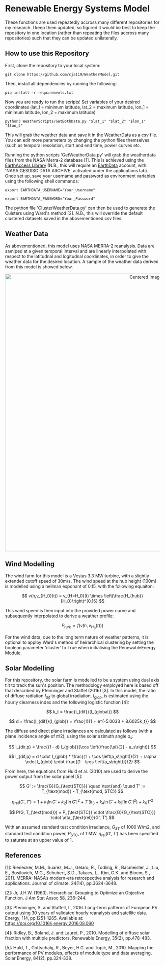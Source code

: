 # Renewable Energy Systems Model

These functions are used repeatedly accross many different repositories for my research. I keep them updated, so figured it would be best to keep the repository in one location (rather than repeating the files accross many repositories) such that they can be updated unilaterally. 

## How to use this Repository

First, clone the repository to your local system:
```
git clone https://github.com/cja119/WeatherModel.git
````
Then, install all dependencies by running the following:
```
pip install -r requirements.txt
```
Now you are ready to run the scripts! Set variables of your desired coordinates (lat_1 = minimum latitude, lat_2 = maximum latitude, lon_1 = minimum latitude, lon_2 = maximum latitude)
```
python3 WeatherScripts/GetBothData.py "$lat_1" "$lat_2" "$lon_1" "$lon_2"
```
This will grab the weather data and save it in the WeatherData as a csv file. You can edit more parameters by changing the python files themselves (such as temporal resolution, start and end time, power curves etc.

Running the python scripts 'GetWeatherData.py' will grab the weatherdata files from the NASA Merra-2 database [1]. This is achieved using the [EarthAccess Library](https://earthaccess.readthedocs.io/en/latest/) (N.B., this will require an [EarthData](https://urs.earthdata.nasa.gov/) account, with 'NASA GESDISC DATA ARCHIVE' activated under the applications tab). Once set up, save your username and password as environment variables using the following shell commands:
```
export EARTHDATA_USERNAME="Your_Username"
```

```
export EARTHDATA_PASSWORD="Your_Password"
```
The python file 'ClusterWeatherData.py' can then be used to generate the Culsters using Ward's method [2]. N.B., this will override the default clustered datasets saved in the abovementioned csv files. 

## Weather Data

As abovementioned, this model uses NASA MERRA-2 reanalysis. Data are samlped at a given temporal interval and are linearly interpolated with respect to the latitudnal and logitudnal coordinates, in order to give the weather data for the desired location. A sample of the weather data derived from this model is showed below. 

<p align="center">
  <img src="image.png" alt="Centered Image" width="900"/>
</p>

## Wind Modelling

The wind farm for this model is a Vestas 3.3 MW turbine, with a slightly extended cutoff speed of 30m/s. The wind speed at the hub height (100m) is modelled using a hellman exponant of 0.15, with the following equaiton:

$$
v(h,v_{H_0}(t)) = v_{H=H_0}(t) \times \left(\frac{H_{hub}}{H_0}\right)^{0.15}
$$

This wind speed is then input into the provided power curve and subsequently interpolated to derive a weather profile:

$$
P_{turb}= f(v(h,v_{H_0}(t)))
$$

For the wind data, due to the long term nature of weather patterns, it is optional to apploy Ward's method of heirarchical clustering by setting the boolean parameter 'cluster' to True when initialising the RenewableEnergy Module. 

## Solar Modelling

For this repository, the solar farm is modelled to be a system using dual axis tilt to track the sun's position. The methodology employed here is based off that described by Pfenninger and Staffel (2016) [3]. In this model, the ratio of diffuse radiation $I_{dif}$ to global irradiation, $I_{glob}$, is estimated using the hourly clearness index and the following logistic function [4]:

$$
k_t = \frac{I_{dif}}{I_{global}}
$$

$$
d = \frac{I_{dif}}{I_{glob}} = \frac{1}{1 + e^{-5.0033 + 8.6025k_t}}
$$

The diffuse and direct plane irradiances are calculated as follows (with a plane incidence angle of $\pi/2$), using the solar azimuth angle $a_s$:

$$
I_{dir,p} = \frac{(1 - d)  I_{glob}}{\cos \left(\frac{\pi}{2} - a_s\right)}
$$

$$
I_{dif,p} =  d \cdot I_{glob} * \frac{(1 + \cos \left(a_s\right)}{2} + \alpha \cdot I_{glob} \cdot \frac{(1 -  \cos \left(a_s\right))}{2}
$$

From here, the equations from Huld et al. (2010) are used to derive the power output from the solar panel [5]:

$$
G' := \frac{G}{G_{\text{STC}}} \quad \text{and} \quad T' := T_{\text{mod}} - T_{\text{mod, STC}}
$$

$$
\eta_{\text{rel}}(G', T') = 1 + k_1 \ln G' + k_2 [\ln G']^2 + T' (k_3 + k_4 \ln G' + k_5 [\ln G']^2) + k_6 T'^2
$$

$$
P(G, T_{\text{mod}}) = P_{\text{STC}} \cdot \frac{G}{G_{\text{STC}}} \cdot \eta_{\text{rel}}(G', T')
$$

With an assumed standard test condition irradiance, $G_{ST}$ of 1000 W/m2, and standard test condition power,  $P_{\text{STC}}$, of 1 MW. $\eta_{\text{rel}}(G', T')$ has been specified to saturate at an upper value of 1. 

## References

[1]: Rienecker, M.M., Suarez, M.J., Gelaro, R., Todling, R., Bacmeister, J., Liu, E., Bosilovich, M.G., Schubert, S.D., Takacs, L., Kim, G.K. and Bloom, S., 2011. MERRA: NASA’s modern-era retrospective analysis for research and applications. Journal of climate, 24(14), pp.3624-3648.

[2]: Jr, J.H.W. (1963). Hierarchical Grouping to Optimize an Objective Function. J Am Stat Assoc 58, 236–244.

[3]: Pfenninger, S. and Staffell, I., 2016. Long-term patterns of European PV output using 30 years of validated hourly reanalysis and satellite data. Energy, 114, pp.1251-1265. Available at: https://doi.org/10.1016/j.energy.2016.08.060

[4]: Ridley, B., Boland, J. and Lauret, P., 2010. Modelling of diffuse solar fraction with multiple predictors. Renewable Energy, 35(2), pp.478-483.

[5]: Huld, T., Gottschalg, R., Beyer, H.G. and Topič, M., 2010. Mapping the performance of PV modules, effects of module type and data averaging. Solar Energy, 84(2), pp.324-338.
